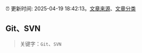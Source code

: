 :alarm_clock: 更新时间: 2025-04-19 18:42:13。[文章来源](/README.md)、[文章分类](/TAGS.md)

## Git、SVN


> 关键字：`Git`、`SVN`



